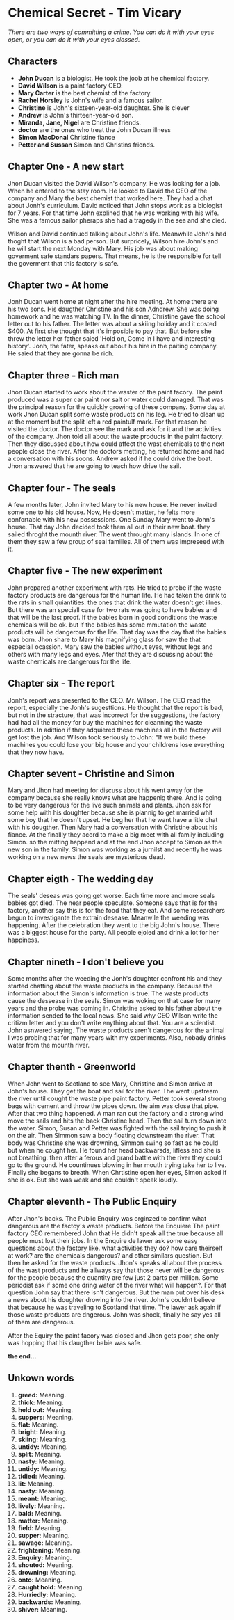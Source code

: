 # Chemical Secret - Tim Vicary
*There are two ways of committing a crime. You can do it with your eyes open, or you can do it with your eyes clossed.*

## Characters
* **John Ducan** is a biologist. He took the joob at he chemical factory.
* **David Wilson** is a paint factory CEO.
* **Mary Carter** is the best chemist of the factory.
* **Rachel Horsley** is John's wife and a famous sailor.
*  **Christine** is John's sixteen-year-old daughter. She is clever
*  **Andrew** is John's thirteen-year-old son.
*  **Miranda, Jane, Nigel** are Christine friends.
*  **doctor** are the ones who treat the John Ducan illness
*  **Simon MacDonal** Christine fiance
*  **Petter and Sussan** Simon and Christins friends.

## Chapter One - A new start
Jhon Ducan visited the David Wilson's company. He was looking for a job. When he entered to the stay room. He looked to David the CEO of the company and Mary the best chemist that worked here. They had a chat about Jonh's curriculum. David noticed that John stops work as a biologist for 7 years. For that time John explined that he was working with his wife. She was a famous sailor pheraps she had a tragedy in the sea and she died.

Wilson and David continued talking about John's life. Meanwhile John's had thoght that Wilson is a bad person. But surpricely, Wilson hire John's and he will start the next Monday with Mary. His job was about making goverment safe standars papers. That means, he is the responsible for tell the goverment that this factory is safe.

## Chapter two - At home
Jonh Ducan went home at night after the hire meeting. At home there are his two sons. His daugther Christine and his son Adndrew. She was doing homework and he was watching TV. In the dinner, Christine gave the school letter out to his father. The letter was about a skiing holiday and it costed $400. At first she thought that it's imposible to pay that. But before she threw the letter her father saied 'Hold on, Come in I have and interesting history'. Jonh, the fater, speaks out about his hire in the paiting company. He saied that they are gonna be rich.

## Chapter three - Rich man
Jhon Ducan started to work about the waster of the paint facory. The paint produced was a super car paint nor salt or water could damaged. That was the principal reason for the quickly growing of these company. Some day at work Jhon Ducan split some waste products on his leg. He tried to clean up at the moment but the split left a red paintulf mark. For that reason he visited the doctor. The doctor see the mark and ask for it and the activities of the company. Jhon told all about the waste products in the paint factory. Then they discussed about how could affect the wast chemicals to the next people close the river. After the doctors metting, he returned home and had a conversation with his soons. Andrew asked if he could drive the boat. Jhon answered that he are going to teach how drive the sail.

## Chapter four - The seals
A few months later, John invited Mary to his new house. He never invited some one to his old house. Now, He doesn't matter, he felts more confortable with his new possessions. One Sunday Mary went to John's house. That day John decided took them all out in their new boat. they sailed throght the mounth river. The went throught many islands. In one of them they saw a few group of seal families. All of them was impreseed with it.

## Chapter five - The new experiment
John prepared another experiment with rats. He tried to probe if the waste factory products are dangerous for the human life. He had taken the drink to the rats in small quiantities. the ones that drink the water doesn't get illnes. But there was an speciall case for two rats was going to have babies and that will be the last proof. If the babies born in good conditions the waste chemicals will be ok. but if the babies has some mmutation the waste products will be dangerous for the life. That day was the day that the babies was born. Jhon share to Mary his magnifying glass for saw the that especiall ocassion. Mary saw the babies without eyes, without legs and others with many legs and eyes. Afer that they are discussing about the waste chemicals are dangerous for the life.

## Chapter six - The report
Jonh's report was presented to the CEO. Mr. Wilson. The CEO read the report, especially the Jonh's sugesttions. He thought that the report is bad, but not in the stracture, that was incorrect for the suggestions, the factory had had all the money for buy the machines for cleanning the waste products. In adittion if they adquiered these machines all in the factory will get lost the job. And Wilson took seriously to John: "If we build these machines you could lose your big house and your childrens lose everything that they now have.

## Chapter sevent - Christine and Simon
Mary and Jhon had meeting for discuss about his went away for the company because she really knows what are happenig there. And is going to be very dangerous for the live such animals and plants. Jhon ask for some help with his doughter because she is plannig to get married whit some boy that he doesn't upset. He beg her that he want have a litle chat with  his dougther. Then Mary had a conversation with Christine about his fiance. At the finallly they acord to make a big meet with all family including Simon. so the mitting happend and at the end Jhon accept to Simon as the new son in the family. Simon was working as a jurnilst and recently he was working on a new news the seals are mysterious dead.

## Chapter eigth - The wedding day
The seals' deseas was going get worse. Each time more and more seals babies got died. The near people speculate. Someone says that is for the factory, another say this is for the food that they eat. And some researchers begun to investigante the extrain desease. Meanwile the weeding was happening. After the celebration they went to the big John's house. There was a biggest house for the party. All people ejoied and drink a lot for her happiness.

## Chapter nineth - I don't believe you
Some months after the weeding the Jonh's doughter confront his and they started chatting about the waste products in the company. Because the information about the Simon's information is true. The waste products cause the dessease in the seals. Simon was woking on that case for many years and the probe was coming in. Christine asked to his father about the information sended to the local news. She said why CEO Wilson write the critizm letter and you don't write enything about that. You are a scientist. John asnwered saying. The waste products aren't dangerous for the animal I was probing that for many years with my experiments. Also, nobady drinks water from the mounth river.

## Chapter thenth - Greenworld
When John went to Scotland to see Mary, Christine and Simon arrive at John's house. They get the boat and sail for the river. The went upstream the river until cought the waste pipe paint factory. Petter took several strong bags with cement and throw the pipes down. the aim was close that pipe. After that two thing happened. A man ran out the factory and a strong wind move the sails and hits the back Christine head. Then the sail turn down into the water. Simon, Susan and Petter was fighted with the sail trying to push it on the air. Then Simmon saw a body floating downstream the river. That body was Christine she was drowning, Simmon swing so fast as he could but when he cought her. He found her head backwarsds, lifless and she is not breathing. then after a ferous and grand battle with the river they could go to the ground. He countinues blowing in her mouth trying take her to live. Finally she begans to breath. When Chrtistine open her eyes, Simon asked if she is ok. But she was weak and she couldn't speak loudly.

## Chapter eleventh - The Public Enquiry
After Jhon's backs. The Public Enquiry was orginzed to confirm what dangerous are the factoy's waste products. Before the Enquiere The paint factory CEO remembered John that He didn't speak all the true because all people must lost their jobs. In the Enquire de lawer ask some easy questions about the factory like. what activities they do? how care theirself at work? are the chemicals dangerous? and other similars question. But then he asked for the waste products. Jhon's speaks all about the process of the wast products and he allways say that those never will be dangerous for the people because the quantity are few just 2 parts per million. Some periodist ask if some one dring water of the river what will happen?. For that question John say that there isn't dangerous. But the man put over his desk a news about his doughter drowing into the river. John's couldnt believe that because he was traveling to Scotland that time. The lawer ask again if those waste products are dngerous. John was shock, finally he say yes all of them are dangerous.

After the Equiry the paint facory was closed and Jhon gets poor, she only was hopping that his daugther babie was safe.

**the end...**



## Unkown words
1. **greed:** Meaning.
2. **thick:** Meaning.
3. **held out:** Meaning.
4. **suppers:** Meaning.
4. **flat:** Meaning.
4. **bright:** Meaning.
5. **skiing:** Meaning.
5. **untidy:** Meaning.
5. **split:** Meaning.
5. **nasty:** Meaning.
5. **untidy:** Meaning.
5. **tidied:** Meaning.
5. **lit:** Meaning.
5. **nasty:** Meaning.
5. **meant:** Meaning.
5. **lively:** Meaning.
5. **bald:** Meaning.
5. **matter:** Meaning.
5. **field:** Meaning.
5. **supper:** Meaning.
5. **sawage:** Meaning.
5. **frightening:** Meaning.
6. **Enquiry:** Meaning.
7. **shouted:** Meaning.
8. **drowning:** Meaning.
9. **onto:** Meaning.
10. **caught hold:** Meaning.
11. **Hurriedly:** Meaning.
12. **backwards:** Meaning.
13. **shiver:** Meaning.